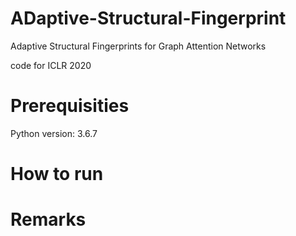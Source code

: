 # ADaptive-Structural-Fingerprint
Adaptive Structural Fingerprints for Graph Attention Networks 

code for ICLR 2020 
# Prerequisities
Python version: 3.6.7
# How to run

# Remarks
